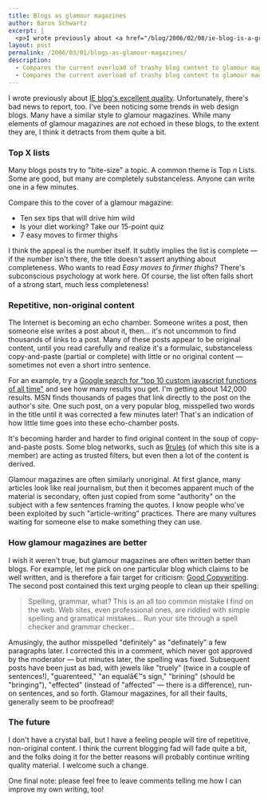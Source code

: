 ```yaml
---
title: Blogs as glamour magazines
author: Baron Schwartz
excerpt: |
  <p>I wrote previously about <a href="/blog/2006/02/08/ie-blog-is-a-great-experience/">IE blog's excellent quality</a>.  Unfortunately, there's bad news to report, too.  I've been noticing some trends in web design blogs.  Many have a similar style to glamour magazines.  While many elements of glamour magazines are <em>not</em> echoed in these blogs, to the extent they are, I think it detracts from them quite a bit.</p>
layout: post
permalink: /2006/03/01/blogs-as-glamour-magazines/
description:
  - Compares the current overload of trashy blog content to glamour magazines.
  - Compares the current overload of trashy blog content to glamour magazines.
---
```

I wrote previously about [IE blog's excellent quality][1]. Unfortunately, there's bad news to report, too. I've been noticing some trends in web design blogs. Many have a similar style to glamour magazines. While many elements of glamour magazines are *not* echoed in these blogs, to the extent they are, I think it detracts from them quite a bit.

### Top X lists

Many blogs posts try to "bite-size" a topic. A common theme is Top *n* Lists. Some are good, but many are completely substanceless. Anyone can write one in a few minutes.

Compare this to the cover of a glamour magazine:

*   Ten sex tips that will drive him wild
*   Is your diet working? Take our 15-point quiz
*   7 easy moves to firmer thighs

I think the appeal is the number itself. It subtly implies the list is complete &#8212; if the number isn't there, the title doesn't assert anything about completeness. Who wants to read *Easy moves to firmer thighs*? There's subconscious psychology at work here. Of course, the list often falls short of a strong start, much less completeness!

### Repetitive, non-original content

The Internet is becoming an echo chamber. Someone writes a post, then someone else writes a post about it, then&#8230; it's not uncommon to find thousands of links to a post. Many of these posts appear to be original content, until you read carefully and realize it's a formulaic, substanceless copy-and-paste (partial or complete) with little or no original content &#8212; sometimes not even a short intro sentence.

For an example, try a [Google search for "top 10 custom javascript functions of all time"][2] and see how many results you get. I'm getting about 142,000 results. MSN finds thousands of pages that link directly to the post on the author's site. One such post, on a very popular blog, misspelled two words in the title until it was corrected a few minutes later! That's an indication of how little time goes into these echo-chamber posts.

It's becoming harder and harder to find original content in the soup of copy-and-paste posts. Some blog networks, such as [9rules][3] (of which this site is a member) are acting as trusted filters, but even then a lot of the content is derived.

Glamour magazines are often similarly unoriginal. At first glance, many articles look like real journalism, but then it becomes apparent much of the material is secondary, often just copied from some "authority" on the subject with a few sentences framing the quotes. I know people who've been exploited by such "article-writing" practices. There are many vultures waiting for someone else to make something they can use.

### How glamour magazines are better

I wish it weren't true, but glamour magazines are often written better than blogs. For example, let me pick on one particular blog which claims to be well written, and is therefore a fair target for criticism: [Good Copywriting][4]. The second post contained this text urging people to clean up their spelling:

<blockquote cite="http://goodcopywriting.com/general-copywriting/the-state-of-copywriting-and-the-web/">
  <p>
    Spelling, grammar, what? This is an all too common mistake I find on the web. Web sites, even professional ones, are riddled with simple spelling and gramatical mistakes&#8230; Run your site through a spell checker and grammar checker&#8230;
  </p>
</blockquote>

Amusingly, the author misspelled "definitely" as "definately" a few paragraphs later. I corrected this in a comment, which never got approved by the moderator &#8212; but minutes later, the spelling was fixed. Subsequent posts have been just as bad, with jewels like "truely" (twice in a couple of sentences!), "guarenteed," "an equalâ€™s sign," "brining" (should be "bringing"), "effected" (instead of "affected" &#8212; there is a difference), run-on sentences, and so forth. Glamour magazines, for all their faults, generally seem to be proofread!

### The future

I don't have a crystal ball, but I have a feeling people will tire of repetitive, non-original content. I think the current blogging fad will fade quite a bit, and the folks doing it for the better reasons will probably continue writing quality material. I welcome such a change.

One final note: please feel free to leave comments telling me how I can improve my own writing, too!

 [1]: /blog/2006/02/08/ie-blog-is-a-great-experience/
 [2]: http://www.google.com/search?q=%22top+10+custom+javascript+functions+of+all+time%22
 [3]: http://9rules.com
 [4]: http://www.goodcopywriting.com
